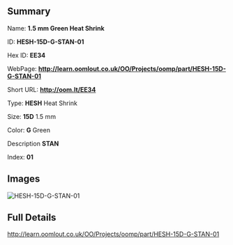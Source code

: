 

## Summary
 
Name: __1.5 mm Green Heat Shrink__

ID: __HESH-15D-G-STAN-01__

Hex ID: __EE34__

WebPage: __http://learn.oomlout.co.uk/OO/Projects/oomp/part/HESH-15D-G-STAN-01__

Short URL: __http://oom.lt/EE34__


Type: __HESH__ Heat Shrink 

Size: __15D__ 1.5 mm 

Color: __G__ Green 

Description __STAN__  

Index: __01__


## Images
![HESH-15D-G-STAN-01](http://oomlout.com/oomp-gen/parts/HESH-15D-G-STAN-01/HESH-15D-G-STAN-01_420.jpg)



## Full Details

 http://learn.oomlout.co.uk/OO/Projects/oomp/part/HESH-15D-G-STAN-01














